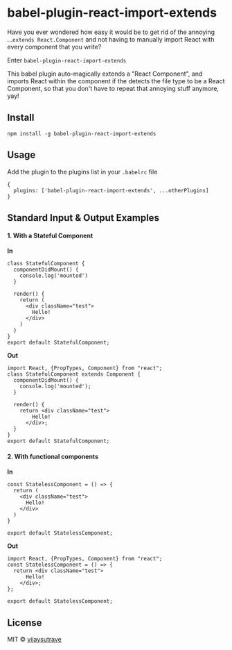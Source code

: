 # babel-plugin-react-import-extends

Have you ever wondered how easy it would be to get rid of the annoying ...`extends React.Component` and not having to manually import React with every component that you write?

Enter `babel-plugin-react-import-extends`

This babel plugin auto-magically extends a "React Component", and imports React within the component if the detects the file type to be a React Component, so that you don't have to repeat that annoying stuff anymore, yay!


## Install
`npm install -g babel-plugin-react-import-extends`


## Usage
Add the plugin to the plugins list in your `.babelrc` file

```
{
  plugins: ['babel-plugin-react-import-extends', ...otherPlugins]
}
```


## Standard Input & Output Examples

####  1. With a Stateful Component

**In**

```
class StatefulComponent {
  componentDidMount() {
    console.log('mounted')
  }

  render() {
    return (
      <div className="test">
        Hello!
      </div>
    )
  }
}
export default StatefulComponent;
```

**Out**
```
import React, {PropTypes, Component} from "react";
class StatefulComponent extends Component {
  componentDidMount() {
    console.log('mounted');
  }

  render() {
    return <div className="test">
        Hello!
      </div>;
  }
}
export default StatefulComponent;
```


#### 2. With functional components

**In**
```
const StatelessComponent = () => {
  return (
    <div className="test">
      Hello!
    </div>
  )
}

export default StatelessComponent;
```

**Out**
```
import React, {PropTypes, Component} from "react";
const StatelessComponent = () => {
  return <div className="test">
      Hello!
    </div>;
};

export default StatelessComponent;
```


## License
MIT © [vijaysutrave](https://github.com/vijaysutrave)

